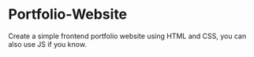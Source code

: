 # Portfolio-Website
Create a simple frontend portfolio website using HTML and CSS, you can also use JS if you know.
